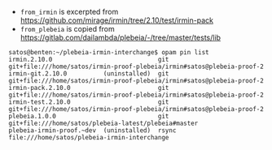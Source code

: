 - `from_irmin` is excerpted from https://github.com/mirage/irmin/tree/2.10/test/irmin-pack
- `from_plebeia` is copied from https://gitlab.com/dailambda/plebeia/-/tree/master/tests/lib

```
satos@benten:~/plebeia-irmin-interchange$ opam pin list
irmin.2.10.0                             git    git+file:///home/satos/irmin-proof-plebeia/irmin#satos@plebeia-proof-2
irmin-git.2.10.0          (uninstalled)  git    git+file:///home/satos/irmin-proof-plebeia/irmin#satos@plebeia-proof-2
irmin-pack.2.10.0                        git    git+file:///home/satos/irmin-proof-plebeia/irmin#satos@plebeia-proof-2
irmin-test.2.10.0                        git    git+file:///home/satos/irmin-proof-plebeia/irmin#satos@plebeia-proof-2
plebeia.1.0.0                            git    git+file:///home/satos/plebeia-latest/plebeia#master
plebeia-irmin-proof.~dev  (uninstalled)  rsync  file:///home/satos/plebeia-irmin-interchange
```
